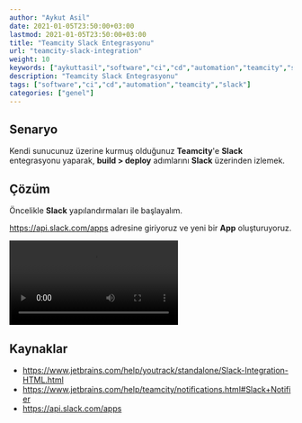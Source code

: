 ```yaml
---
author: "Aykut Asil"
date: 2021-01-05T23:50:00+03:00
lastmod: 2021-01-05T23:50:00+03:00
title: "Teamcity Slack Entegrasyonu"
url: "teamcity-slack-integration"
weight: 10
keywords: ["aykuttasil","software","ci","cd","automation","teamcity","slack"]
description: "Teamcity Slack Entegrasyonu"
tags: ["software","ci","cd","automation","teamcity","slack"]
categories: ["genel"]
---
```


## Senaryo

Kendi sunucunuz üzerine kurmuş olduğunuz **Teamcity**'e **Slack** entegrasyonu yaparak, **build > deploy** adımlarını **Slack** üzerinden izlemek.

## Çözüm

Öncelikle **Slack** yapılandırmaları ile başlayalım.

https://api.slack.com/apps adresine giriyoruz ve yeni bir **App** oluşturuyoruz.


![Slack App](/video/slack_app_step1.mov "Slack App")



## Kaynaklar

- <https://www.jetbrains.com/help/youtrack/standalone/Slack-Integration-HTML.html>
- <https://www.jetbrains.com/help/teamcity/notifications.html#Slack+Notifier>
- <https://api.slack.com/apps>